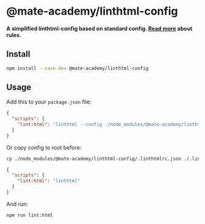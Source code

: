 # @mate-academy/linthtml-config

#### A simplified linthtml-config based on standard config. [Read more](https://mate-academy.github.io/style-guides/htmlcss.html) about rules.


## Install

```bash
npm install --save-dev @mate-academy/linthtml-config
```

## Usage

Add this to your `package.json` file:

```json
{
  "scripts": {
    "lint:html": "linthtml --config ./node_modules/@mate-academy/linthtml-config/.linthtmlrc.json"
  }
}
```

Or copy config to root before:
```bash
cp ./node_modules/@mate-academy/linthtml-config/.linthtmlrc.json ./.linthtmlrc.json
```
```json
{
  "scripts": {
    "lint:html": "linthtml"
  }
}
```

And run:
```bash
npm run lint:html
```
